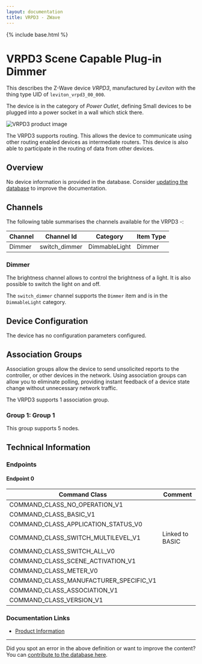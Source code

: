 ```yaml
---
layout: documentation
title: VRPD3 - ZWave
---
```


{% include base.html %}

# VRPD3 Scene Capable Plug-in Dimmer
This describes the Z-Wave device *VRPD3*, manufactured by *Leviton* with the thing type UID of ```leviton_vrpd3_00_000```.

The device is in the category of *Power Outlet*, defining Small devices to be plugged into a power socket in a wall which stick there.

![VRPD3 product image](https://www.cd-jackson.com/zwave_device_uploads/199/199_default.jpg)


The VRPD3 supports routing. This allows the device to communicate using other routing enabled devices as intermediate routers.  This device is also able to participate in the routing of data from other devices.

## Overview

No device information is provided in the database. Consider [updating the database](http://www.cd-jackson.com/index.php/zwave/zwave-device-database/zwave-device-list/devicesummary/199) to improve the documentation.

## Channels

The following table summarises the channels available for the VRPD3 -:

| Channel | Channel Id | Category | Item Type |
|---------|------------|----------|-----------|
| Dimmer | switch_dimmer | DimmableLight | Dimmer | 

### Dimmer

The brightness channel allows to control the brightness of a light.
            It is also possible to switch the light on and off.

The ```switch_dimmer``` channel supports the ```Dimmer``` item and is in the ```DimmableLight``` category.



## Device Configuration

The device has no configuration parameters configured.

## Association Groups

Association groups allow the device to send unsolicited reports to the controller, or other devices in the network. Using association groups can allow you to eliminate polling, providing instant feedback of a device state change without unnecessary network traffic.

The VRPD3 supports 1 association group.

### Group 1: Group 1


This group supports 5 nodes.

## Technical Information

### Endpoints

#### Endpoint 0

| Command Class | Comment |
|---------------|---------|
| COMMAND_CLASS_NO_OPERATION_V1| |
| COMMAND_CLASS_BASIC_V1| |
| COMMAND_CLASS_APPLICATION_STATUS_V0| |
| COMMAND_CLASS_SWITCH_MULTILEVEL_V1| Linked to BASIC|
| COMMAND_CLASS_SWITCH_ALL_V0| |
| COMMAND_CLASS_SCENE_ACTIVATION_V1| |
| COMMAND_CLASS_METER_V0| |
| COMMAND_CLASS_MANUFACTURER_SPECIFIC_V1| |
| COMMAND_CLASS_ASSOCIATION_V1| |
| COMMAND_CLASS_VERSION_V1| |

### Documentation Links

* [Product Information](https://www.cd-jackson.com/zwave_device_uploads/199/VRF-plugin-modules-techsht-BW-v1p4HR.pdf)

---

Did you spot an error in the above definition or want to improve the content?
You can [contribute to the database here](http://www.cd-jackson.com/index.php/zwave/zwave-device-database/zwave-device-list/devicesummary/199).
